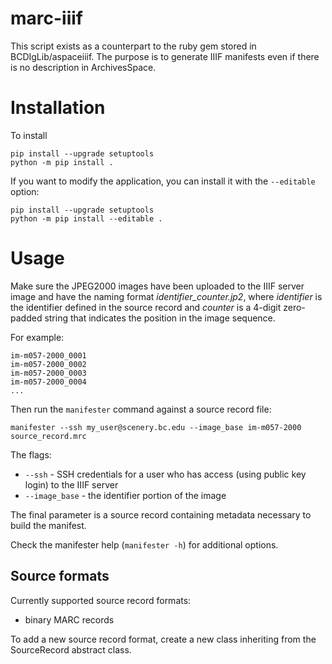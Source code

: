 # marc-iiif

This script exists as a counterpart to the ruby gem stored in BCDIgLib/aspaceiiif. The purpose is to generate IIIF manifests even if there is no description in ArchivesSpace.

# Installation

To install

```shell
pip install --upgrade setuptools
python -m pip install .
```

If you want to modify the application, you can install it with the `--editable`
 option:

```shell
pip install --upgrade setuptools
python -m pip install --editable .
```

# Usage

Make sure the JPEG2000 images have been uploaded to the IIIF server image and have the naming format
_identifier_counter.jp2_, where _identifier_ is the identifier defined in the source record and _counter_ is a 4-digit 
zero-padded string that indicates the position in the image sequence. 

For example:

```commandline
im-m057-2000_0001
im-m057-2000_0002
im-m057-2000_0003
im-m057-2000_0004
...
```

Then run the `manifester` command against a source record file:

```commandline
manifester --ssh my_user@scenery.bc.edu --image_base im-m057-2000 source_record.mrc 
```

The flags:

* `--ssh` - SSH credentials for a user who has access (using public key login) to the IIIF server
* `--image_base` - the identifier portion of the image

The final parameter is a source record containing metadata necessary to build the manifest.

Check the manifester help (`manifester -h`) for additional options.

## Source formats

Currently supported source record formats:

* binary MARC records

To add a new source record format, create a new class inheriting from the SourceRecord abstract class. 